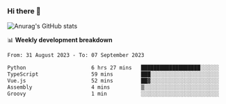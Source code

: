 ### Hi there 👋
![Anurag's GitHub stats](https://github-readme-stats.vercel.app/api?username=jami1024&show_icons=true&theme=radical)

📊 **Weekly development breakdown**
<!--START_SECTION:waka-->

```txt
From: 31 August 2023 - To: 07 September 2023

Python                     6 hrs 27 mins   ███████████████████░░░░░░   76.48 %
TypeScript                 59 mins         ███░░░░░░░░░░░░░░░░░░░░░░   11.65 %
Vue.js                     52 mins         ██▓░░░░░░░░░░░░░░░░░░░░░░   10.39 %
Assembly                   4 mins          ▒░░░░░░░░░░░░░░░░░░░░░░░░   00.84 %
Groovy                     1 min           ░░░░░░░░░░░░░░░░░░░░░░░░░   00.30 %
```

<!--END_SECTION:waka-->
<!--
**jami1024/jami1024** is a ✨ _special_ ✨ repository because its `README.md` (this file) appears on your GitHub profile.

Here are some ideas to get you started:

- 🔭 I’m currently working on ...
- 🌱 I’m currently learning ...
- 👯 I’m looking to collaborate on ...
- 🤔 I’m looking for help with ...
- 💬 Ask me about ...
- 📫 How to reach me: ...
- 😄 Pronouns: ...
- ⚡ Fun fact: ...
-->
